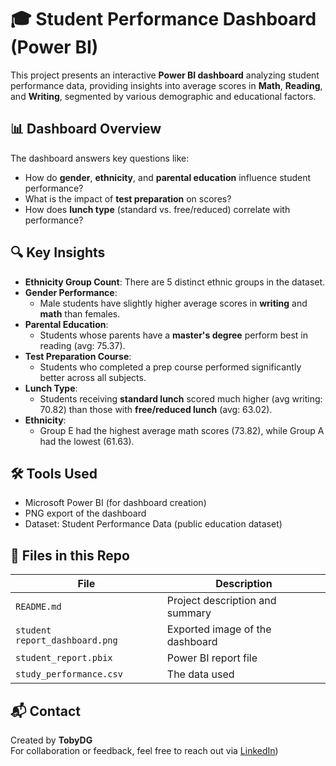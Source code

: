 # 🎓 Student Performance Dashboard (Power BI)

This project presents an interactive **Power BI dashboard** analyzing student performance data, providing insights into average scores in **Math**, **Reading**, and **Writing**, segmented by various demographic and educational factors.

## 📊 Dashboard Overview

The dashboard answers key questions like:

- How do **gender**, **ethnicity**, and **parental education** influence student performance?
- What is the impact of **test preparation** on scores?
- How does **lunch type** (standard vs. free/reduced) correlate with performance?

## 🔍 Key Insights

- **Ethnicity Group Count**: There are 5 distinct ethnic groups in the dataset.
- **Gender Performance**:
  - Male students have slightly higher average scores in **writing** and **math** than females.
- **Parental Education**:
  - Students whose parents have a **master's degree** perform best in reading (avg: 75.37).
- **Test Preparation Course**:
  - Students who completed a prep course performed significantly better across all subjects.
- **Lunch Type**:
  - Students receiving **standard lunch** scored much higher (avg writing: 70.82) than those with **free/reduced lunch** (avg: 63.02).
- **Ethnicity**:
  - Group E had the highest average math scores (73.82), while Group A had the lowest (61.63).

## 🛠 Tools Used

- Microsoft Power BI (for dashboard creation)
- PNG export of the dashboard
- Dataset: Student Performance Data (public education dataset)

## 📁 Files in this Repo

| File | Description |
|------|-------------|
| `README.md` | Project description and summary |
| `student report_dashboard.png` | Exported image of the dashboard |
| `student_report.pbix` | Power BI report file |
| `study_performance.csv` | The data used




## 📬 Contact

Created by **TobyDG**  
For collaboration or feedback, feel free to reach out via [LinkedIn](https://www.linkedin.com/in/usman-popoola-0307a1238/))

